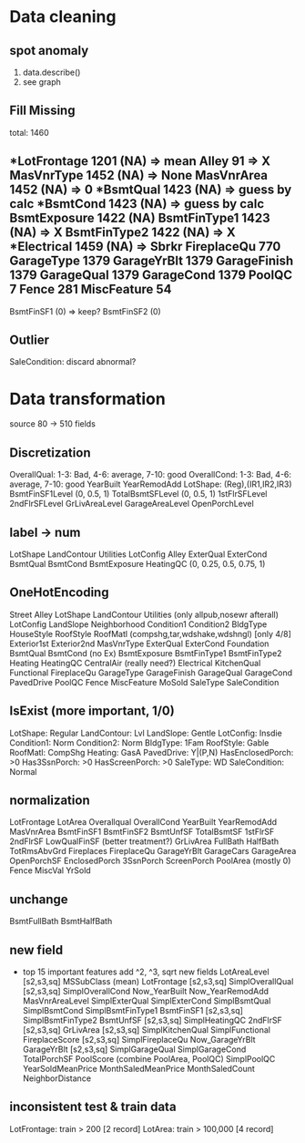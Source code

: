 # Data cleaning
## spot anomaly
1. data.describe()
2. see graph

## Fill Missing
total: 1460

*LotFrontage      1201 (NA) => mean
Alley            91  => X
MasVnrType       1452 (NA) => None
MasVnrArea       1452 (NA) => 0
*BsmtQual         1423 (NA) => guess by calc
*BsmtCond         1423 (NA) => guess by calc
BsmtExposure     1422 (NA)
BsmtFinType1     1423 (NA) => X
BsmtFinType2     1422 (NA) => X
*Electrical       1459 (NA) => Sbrkr
FireplaceQu      770
GarageType       1379
GarageYrBlt      1379
GarageFinish     1379
GarageQual       1379
GarageCond       1379
PoolQC           7 
Fence            281 
MiscFeature      54 
------------
BsmtFinSF1    (0) => keep?
BsmtFinSF2    (0)

## Outlier
SaleCondition: discard abnormal?


# Data transformation
source 80 -> 510 fields

## Discretization
OverallQual: 1-3: Bad, 4-6: average, 7-10: good
OverallCond: 1-3: Bad, 4-6: average, 7-10: good
YearBuilt
YearRemodAdd
LotShape: (Reg),(IR1,IR2,IR3)
BsmtFinSF1Level (0, 0.5, 1)
TotalBsmtSFLevel (0, 0.5, 1)
1stFlrSFLevel
2ndFlrSFLevel
GrLivAreaLevel
GarageAreaLevel
OpenPorchLevel

## label -> num 
LotShape
LandContour
Utilities
LotConfig
Alley
ExterQual
ExterCond
BsmtQual
BsmtCond
BsmtExposure
HeatingQC (0, 0.25, 0.5, 0.75, 1)

## OneHotEncoding
Street
Alley
LotShape
LandContour
Utilities (only allpub,nosewr afterall)
LotConfig
LandSlope
Neighborhood
Condition1
Condition2
BldgType
HouseStyle
RoofStyle
RoofMatl (compshg,tar,wdshake,wdshngl) [only 4/8]
Exterior1st
Exterior2nd
MasVnrType
ExterQual
ExterCond
Foundation
BsmtQual
BsmtCond (no Ex)
BsmtExposure
BsmtFinType1
BsmtFinType2
Heating
HeatingQC
CentralAir (really need?)
Electrical
KitchenQual
Functional
FireplaceQu
GarageType
GarageFinish
GarageQual
GarageCond
PavedDrive
PoolQC
Fence
MiscFeature
MoSold
SaleType
SaleCondition

## IsExist (more important, 1/0)
LotShape: Regular
LandContour: Lvl
LandSlope: Gentle
LotConfig: Insdie
Condition1: Norm
Condition2: Norm
BldgType: 1Fam
RoofStyle: Gable
RoofMatl: CompShg
Heating: GasA
PavedDrive: Y|(P,N)
HasEnclosedPorch: >0
Has3SsnPorch: >0
HasScreenPorch: >0
SaleType: WD
SaleCondition: Normal

## normalization
LotFrontage
LotArea
Overallqual
OverallCond
YearBuilt
YearRemodAdd
MasVnrArea
BsmtFinSF1
BsmtFinSF2
BsmtUnfSF
TotalBsmtSF
1stFlrSF
2ndFlrSF
LowQualFinSF (better treatment?)
GrLivArea
FullBath
HalfBath
TotRmsAbvGrd
Fireplaces
FireplaceQu
GarageYrBlt
GarageCars
GarageArea
OpenPorchSF
EnclosedPorch
3SsnPorch
ScreenPorch
PoolArea (mostly 0)
Fence
MiscVal
YrSold

## unchange
BsmtFullBath
BsmtHalfBath

## new field
- top 15 important features add ^2, ^3, sqrt new fields
LotAreaLevel [s2,s3,sq]
MSSubClass (mean)
LotFrontage [s2,s3,sq]
SimplOverallQual [s2,s3,sq]
SimplOverallCond
Now_YearBuilt
Now_YearRemodAdd
MasVnrAreaLevel
SimplExterQual
SimplExterCond
SimplBsmtQual
SimplBsmtCond
SimplBsmtFinType1
BsmtFinSF1 [s2,s3,sq]
SimplBsmtFinType2 
BsmtUnfSF [s2,s3,sq]
SimplHeatingQC
2ndFlrSF [s2,s3,sq]
GrLivArea [s2,s3,sq]
SimplKitchenQual
SimplFunctional
FireplaceScore [s2,s3,sq]
SimplFireplaceQu
Now_GarageYrBlt
GarageYrBlt [s2,s3,sq]
SimplGarageQual
SimplGarageCond
TotalPorchSF
PoolScore (combine PoolArea, PoolQC)
SimplPoolQC
YearSoldMeanPrice
MonthSaledMeanPrice
MonthSaledCount
NeighborDistance

## inconsistent test & train data
LotFrontage: train > 200 [2 record]
LotArea: train > 100,000 [4 record]



